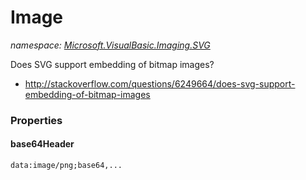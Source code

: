 ﻿# Image
_namespace: [Microsoft.VisualBasic.Imaging.SVG](./index.md)_

Does SVG support embedding of bitmap images?
 
 + http://stackoverflow.com/questions/6249664/does-svg-support-embedding-of-bitmap-images




### Properties

#### base64Header
``data:image/png;base64,...``
